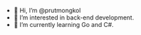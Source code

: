 - 👋 Hi, I’m @prutmongkol
- 👀 I’m interested in back-end development.
- 🌱 I’m currently learning Go and C#.

<!---
- 💞️ I’m looking to collaborate on ...
- 📫 How to reach me ...
- 😄 Pronouns: ...
- ⚡ Fun fact: ...
--->
<!---
prutmongkol/prutmongkol is a ✨ special ✨ repository because its `README.md` (this file) appears on your GitHub profile.
You can click the Preview link to take a look at your changes.
--->

